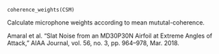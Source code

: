 ```
coherence_weights(CSM)
```

Calculate microphone weights according to mean mututal-coherence.

Amaral et al. “Slat Noise from an MD30P30N Airfoil at Extreme Angles of Attack,” AIAA Journal, vol. 56, no. 3, pp. 964–978, Mar. 2018.
